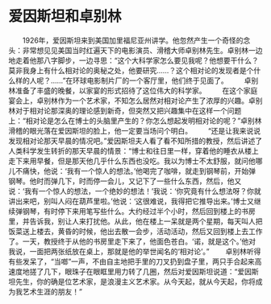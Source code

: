 # 爱因斯坦和卓别林
　　1926年，爱因斯坦来到美国加里福尼亚州讲学。他忽然产生一个奇怪的念头：非常想见见美国当时红遍天下的电影演员、滑稽大师卓别林先生。卓别林一边地走着他那八字脚步，一边寻思：“这个大科学家怎么要见我呢？他想要干什么？莫非我身上有什么相对论的奥秘之处，他要研究……？这个相对论的发现者是个什么样的人呢？……”在环球电影制片厂的一个客厅里，他们终于见面了。 
　　卓别林准备了丰盛的晚餐，以家宴的形式招待了这位伟大的科学家。 
　　在这个家庭宴会上，卓别林作为一个艺术家，不知怎么居然对相对论产生了浓厚的兴趣。卓别林对于相对论那深奥的理论感到新奇，但突然又把兴趣集中在这样一个问题上：“相对论是怎么在博士的头脑里产生的？你怎么想起发明相对论的呢？”卓别林滑稽的眼光落在爱因斯坦的脸上，他一定要当场问个明白。 
　　“还是让我来说说发现相对论那天早晨的情况吧。”爱因斯坦夫人看了看不知所措的教授，然后讲述了人类科学发生转折的那天早晨的情景：“博士和往日里一样，穿着他的睡衣从楼上走下来用早餐，但是那天他几乎什么东西也没吃。我以为博士不太舒服，就问他哪儿不痛快，他说：‘我有一个惊人的想法。’他喝完了咖啡，就走到钢琴前，开始弹钢琴。他时而弹几下，时而停一会儿，又记下了一些什么东西，然后，他又说：‘我有一个惊人的想法，一个绝妙的想法！’我说：‘你究竟有什么想法呀？你就讲出来吧，别叫人闷在葫芦里啦。’他说：‘这很难说，我得把它推导出来。’博士又继续弹钢琴，有时停下来用笔写些什么。大约经过半个小时，然后回到楼上的书房里，并告诉我，别让人来打扰他。从此，他在楼上一呆就是两个星期，每天叫人把饭菜送上楼去，黄昏的时候，他出去散一会步，活动活动，然后又回到楼上去工作了。一天，教授终于从他的书房里走下来了，他面色苍白。‘诺，就是这个。’他对我说，一面把两张纸放在桌上，那就是他的举世闻名的‘相对论’。” 
　　卓别林听得有些发呆了，“当啷”一声，不由自主地把手里的刀叉扔到盘子里，两只手合起来高速度地搓了几下，眼珠子在眼眶里用力转了几圈，然后对爱因斯坦说道：“爱因斯坦先生，你的确是位艺术家，是浪漫主义艺术家。从今天起，就从今天起，你将成为我艺术生涯的朋友！”
 